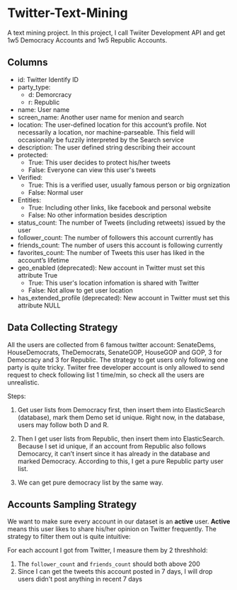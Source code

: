 # Twitter-Text-Mining
A text mining project. In this project, I call Twiiter Development API and get 1w5 Democracy Accounts and 1w5 Republic Accounts.

## Columns
- id: Twitter Identify ID
- party_type:
    - d: Demorcracy
    - r: Republic
- name: User name
- screen_name: Another user name for menion and search
- location: The user-defined location for this account’s profile. Not necessarily a location, nor machine-parseable. This field will occasionally be fuzzily interpreted by the Search service
- description: The user defined string describing their account
- protected: 
    - True: This user decides to protect his/her tweets
    - False: Everyone can view this user's tweets
- Verified:
    - True: This is a verified user, usually famous person or big orgnization
    - False: Normal user
- Entities:
    - True: Including other links, like facebook and personal website
    - False: No other information besides description
- status_count: The number of Tweets (including retweets) issued by the user
- follower_count: The number of followers this account currently has
- friends_count: The number of users this account is following currently
- favorites_count: The number of Tweets this user has liked in the account’s lifetime
- geo_enabled (deprecated): New account in Twitter must set this attribute True
    - True: This user's location infomation is shared with Twitter
    - False: Not allow to get user location
- has_extended_profile (deprecated): New account in Twitter must set this attribute NULL

## Data Collecting Strategy

All the users are collected from 6 famous twitter account: SenateDems, HouseDemocrats, TheDemocrats, SenateGOP, HouseGOP and GOP, 3 for Democracy and 3 for Republic. The strategy to get users only following one party is quite tricky. Twiiter free developer account is only allowed to send request to check following list 1 time/min, so check all the users are unrealistic. 

Steps:
1. Get user lists from Democracy first, then insert them into ElasticSearch (database), mark them Demo set id unique. Right now, in the database, users may follow both D and R.

2. Then I get user lists from Republic, then insert them into ElasticSearch. Because I set id unique, if an account from Republic also follows Democarcy, it can’t insert since it has already in the database and marked Democracy. According to this, I get a pure Republic party user list. 

3.	We can get pure democracy list by the same way.

## Accounts Sampling Strategy

We want to make sure every account in our dataset is an **active** user. **Active** means this user likes to share his/her opinion on Twitter frequently. The strategy to filter them out is quite intuitive:

For each account I got from Twitter, I measure them by 2 threshhold:

1. The ```follower_count``` and ```friends_count``` should both above 200
2. Since I can get the tweets this account posted in 7 days, I will drop users didn't post anything in recent 7 days 